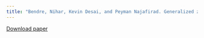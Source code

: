 ```yaml
---
title: "Bendre, Nihar, Kevin Desai, and Peyman Najafirad. Generalized zero-shot learning using multimodal variational auto-encoder with semantic concepts. In 2021 IEEE International Conference on Image Processing (ICIP), pp. 1284-1288. IEEE, 2021."
---
```


[Download paper](https://ieeexplore.ieee.org/abstract/document/9506108?casa_token=bmdbdDKGS3sAAAAA:HLhsrmRjJ_RdS6d5Pnl96PBlHdPYBddfST8tsDtMpTVYH4mDNP6wwb4kTEyP5z_dn0rgoDBYFqhe)
